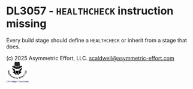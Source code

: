 # DL3057 - `HEALTHCHECK` instruction missing

Every build stage should define a `HEALTHCHECK` or inherit from a stage that does.

(c) 2025 Asymmetric Effort, LLC. <scaldwell@asymmetric-effort.com>
[<img src="../img/asymmetric-effort.png" alt="Asymmetric Effort logo" width="60" height="60">](https://asymmetric-effort.com/)
